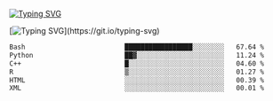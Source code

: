 [![Typing SVG](https://readme-typing-svg.demolab.com?font=Fira+Code&duration=1&pause=1000&center=true&vCenter=true&width=435&lines=Ivy+Streeter)](https://git.io/typing-svg)

[![Typing SVG](https://readme-typing-svg.demolab.com?font=Fira+Code&pause=1000&center=true&width=435&lines=Hello%2C+nice+to+meet+you!;I+am+a+researcher+in+biotech.;I+am+interested+in+bioinformatics.;I+am+self-taught+and+love+learning.;Feel+free+to+reach+out!)](https://git.io/typing-svg)
<!--START_SECTION:waka-->

```txt
Bash                         █████████████████░░░░░░░░   67.64 %
Python                       ██▓░░░░░░░░░░░░░░░░░░░░░░   11.24 %
C++                          █░░░░░░░░░░░░░░░░░░░░░░░░   04.60 %
R                            ▒░░░░░░░░░░░░░░░░░░░░░░░░   01.27 %
HTML                         ░░░░░░░░░░░░░░░░░░░░░░░░░   00.39 %
XML                          ░░░░░░░░░░░░░░░░░░░░░░░░░   00.01 %
```

<!--END_SECTION:waka-->
